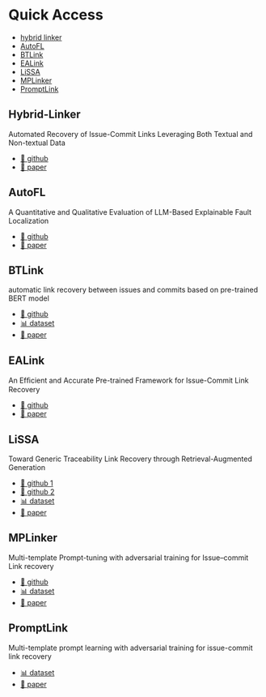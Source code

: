 # Quick Access
- [hybrid linker](#Hybrid-Linker)
- [AutoFL](#AutoFL)
- [BTLink](#BTLink)
- [EALink](#EALink)
- [LiSSA](#LiSSA)
- [MPLinker](#MPLinker)
- [PromptLink](#PromptLink)


## Hybrid-Linker
Automated Recovery of Issue-Commit Links Leveraging Both Textual and Non-textual Data
- [🐙 github](https://github.com/MalihehIzadi/hybrid-linker)
- [📜 paper](https://arxiv.org/pdf/2107.01894)

## AutoFL
A Quantitative and Qualitative Evaluation of LLM-Based Explainable Fault Localization
- [🐙 github](https://github.com/coinse/autofl/)
- [📜 paper](https://arxiv.org/pdf/2308.05487)

## BTLink
automatic link recovery between issues and commits based on pre-trained BERT model
- [🐙 github](https://github.com/glnmzx888/BTLink)
- [📊 dataset](https://github.com/glnmzx888/BTLink)
- [📜 paper](https://www.google.com/url?sa=t&source=web&rct=j&opi=89978449&url=https://www.researchgate.net/publication/372312286_BTLink_automatic_link_recovery_between_issues_and_commits_based_on_pre-trained_BERT_model&ved=2ahUKEwjlzoX87d-LAxXq6ckDHZ7FG0gQFnoECAEQAQ&usg=AOvVaw3ROxYBCl66oRaUiZtHU9TG)

## EALink
An Efﬁcient and Accurate Pre-trained Framework for Issue-Commit Link Recovery
- [🐙 github](https://github.com/KDEGroup/EALink)
- [📜 paper](https://arxiv.org/pdf/2308.10759)

## LiSSA
Toward Generic Traceability Link Recovery through Retrieval-Augmented Generation
- [🐙 github 1](https://github.com/ArDoCo/LiSSA-RATLR)
- [🐙 github 2](https://github.com/ArDoCo/ReplicationPackage-ICSE25_LiSSA-Toward-Generic-Traceability-Link-Recovery-through-RAG)
- [📊 dataset](https://github.com/KDEGroup/EALink)
- [📜 paper](https://publikationen.bibliothek.kit.edu/1000178348/156555617)

## MPLinker
Multi-template Prompt-tuning with adversarial training for Issue–commit Link recovery
- [🐙 github](https://github.com/WTU-intelligent-software-development/MPLinker)
- [📊 dataset](https://figshare.com/s/f5d4a244388581a14e5c)
- [📜 paper](https://arxiv.org/pdf/2501.19026)

## PromptLink
Multi-template prompt learning with adversarial training for issue-commit link recovery
- [📊 dataset](https://figshare.com/s/6130d42ff464c579cdec)
- [📜 paper](https://dl.acm.org/doi/10.1145/3674805.3690751)

